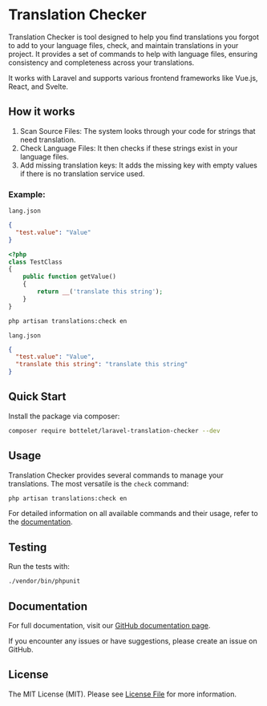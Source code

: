 # Translation Checker
Translation Checker is tool designed to help you find translations you forgot to add to your language files, check, and maintain translations in your project. It provides a set of commands to help with language files, ensuring consistency and completeness across your translations.

It works with Laravel and supports various frontend frameworks like Vue.js, React, and Svelte.


## How it works
1. Scan Source Files: The system looks through your code for strings that need translation.
2. Check Language Files: It then checks if these strings exist in your language files.
3. Add missing translation keys: It adds the missing key with empty values if there is no translation service used.

### Example:

`lang.json`
```json
{
  "test.value": "Value"
}
```

```php
<?php
class TestClass
{
    public function getValue()
    {
        return __('translate this string');
    }
}
```
```bash 
php artisan translations:check en
```
`lang.json`
```json
{
  "test.value": "Value",
  "translate this string": "translate this string"
}
```

## Quick Start

Install the package via composer:
```bash
composer require bottelet/laravel-translation-checker --dev
```

## Usage

Translation Checker provides several commands to manage your translations. The most versatile is the `check` command:
```bash
php artisan translations:check en 
```
For detailed information on all available commands and their usage, refer to the [documentation](https://bottelet.github.io/translation-checker/).

## Testing

Run the tests with:

```bash
./vendor/bin/phpunit
```

## Documentation

For full documentation, visit our [GitHub documentation page](https://bottelet.github.io/translation-checker/).

If you encounter any issues or have suggestions, please create an issue on GitHub.

## License
The MIT License (MIT). Please see [License File](LICENSE.md) for more information.